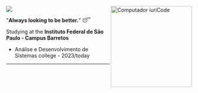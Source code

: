 <img src="https://raw.githubusercontent.com/MicaelliMedeiros/micaellimedeiros/master/image/computer-illustration.png" min-width="400px" max-width="400px" width="220px" align="right" alt="Computador iuriCode">

<img src="https://img.shields.io/static/v1?label=Overview&message=Daniel&color=111&style=for-the-badge&logo=GitHub">

<p align="left">"<b>Always looking to be better.</b>" 😴</p>

<p align="left">
  
Studying at the **Instituto Federal de São Paulo - Campus Barretos**<br>
- Análise e Desenvolvimento de Sistemas college - 2023/today

</p>
<hr></hr>
